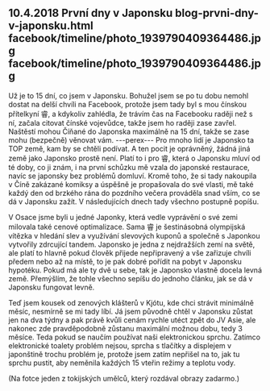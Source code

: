 10.4.2018
První dny v Japonsku
blog-prvni-dny-v-japonsku.html
facebook/timeline/photo_1939790409364486.jpg
facebook/timeline/photo_1939790409364486.jpg
--------------

Už je to 15 dní, co jsem v Japonsku. Bohužel jsem se po tu dobu nemohl dostat na delší chvíli na Facebook, protože jsem tady byl s mou čínskou přítelkyní 睿, a kdykoliv zahlédla, že trávím čas na Facebooku raději než s ní, začala citovat čínské vojevůdce, takže jsem ho raději zase zavřel. Naštěstí mohou Číňané do Japonska maximálně na 15 dní, takže se zase mohu (bezpečně) věnovat vám.
---perex---
Pro mnoho lidí je Japonsko ta TOP země, kam by se chtěli podívat. A ten pocit je oprávněný, žádná jiná země jako Japonsko prostě není. Platí to i pro 睿, která o Japonsku mluví od té doby, co ji znám, i na první schůzku mě vzala do japonské restaurace, navíc se japonsky bez problémů domluví. Kromě toho, že si tady nakoupila v Číně zakázané komiksy a úspěšně je propašovala do své vlasti, mě také každý den od brzkého rána do pozdního večera prováděla snad vším, co se dá v Japonsku zažít. V následujících dnech tady všechno postupně popíšu. 

V Osace jsme byli u jedné Japonky, která vedle vyprávění o své zemi milovala také cenové optimalizace. Sama 睿 je šestinásobná olympijská vítězka v hledání slev a využívání slevových kuponů a společně s Japonkou vytvořily zdrcující tandem. Japonsko je jedna z nejdražších zemí na světě, ale platí to hlavně pokud člověk přijede nepřipravený a vše zařizuje chvíli předem nebo až na místě, to je pak dobré pořídit na pobyt v Japonsku hypotéku. Pokud má ale ty dvě u sebe, tak je Japonsko vlastně docela levná země. Přemýšlím, že tohle všechno sepíšu do jednoho článku, jak se dá v Japonsku fungovat levně.

Teď jsem kousek od zenových klášterů v Kjótu, kde chci strávit minimálně měsíc, nesmírně se mi tady líbí. Já jsem původně chtěl v Japonsku zůstat jen na dva týdny a pak právě kvůli cenám rychle utéct zpět do JV Asie, ale nakonec zde pravděpodobně zůstanu maximální možnou dobu, tedy 3 měsíce. Teda pokud se naučím používat naši elektronickou sprchu. Zatímco elektronické toalety problém nejsou, sprcha s tlačítky a displejem v japonštině trochu problém je, protože jsem zatím nepřišel na to, jak tu sprchu pustit, aby neměnila každých 15 vteřin režimy a teplotu vody. 

(Na fotce jeden z tokijských umělců, který rozdával obrazy zadarmo.)
